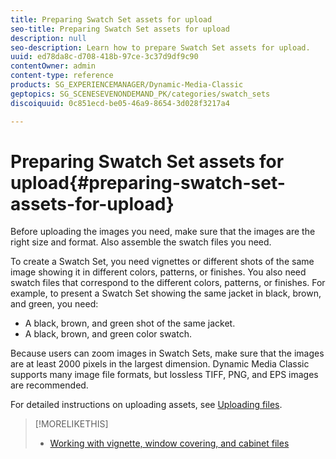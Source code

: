 ```yaml
---
title: Preparing Swatch Set assets for upload
seo-title: Preparing Swatch Set assets for upload
description: null
seo-description: Learn how to prepare Swatch Set assets for upload.
uuid: ed78da8c-d708-418b-97ce-3c37d9df9c90
contentOwner: admin
content-type: reference
products: SG_EXPERIENCEMANAGER/Dynamic-Media-Classic
geptopics: SG_SCENESEVENONDEMAND_PK/categories/swatch_sets
discoiquuid: 0c851ecd-be05-46a9-8654-3d028f3217a4

---
```


# Preparing Swatch Set assets for upload{#preparing-swatch-set-assets-for-upload}

Before uploading the images you need, make sure that the images are the right size and format. Also assemble the swatch files you need.

To create a Swatch Set, you need vignettes or different shots of the same image showing it in different colors, patterns, or finishes. You also need swatch files that correspond to the different colors, patterns, or finishes. For example, to present a Swatch Set showing the same jacket in black, brown, and green, you need:

* A black, brown, and green shot of the same jacket.
* A black, brown, and green color swatch.

Because users can zoom images in Swatch Sets, make sure that the images are at least 2000 pixels in the largest dimension. Dynamic Media Classic supports many image file formats, but lossless TIFF, PNG, and EPS images are recommended.

For detailed instructions on uploading assets, see [Uploading files](uploading-files.md#uploading_files).

>[!MORELIKETHIS]
>
>* [Working with vignette, window covering, and cabinet files](vignette-window-covering-cabinet-files.md#working_with_vignette_window_covering_and_cabinet_files)
